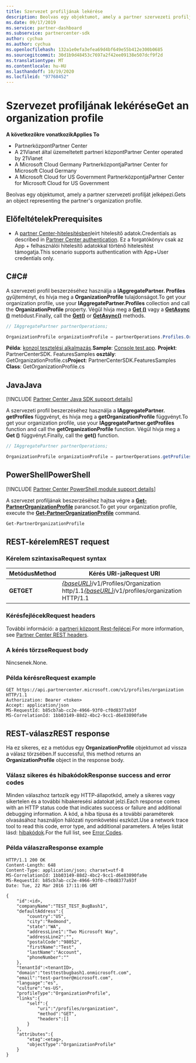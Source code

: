 ```yaml
---
title: Szervezet profiljának lekérése
description: Beolvas egy objektumot, amely a partner szervezeti profilját jelképezi.
ms.date: 09/17/2019
ms.service: partner-dashboard
ms.subservice: partnercenter-sdk
author: cychua
ms.author: cychua
ms.openlocfilehash: 132a1e0efa3efea69d4bf649e55b412e300b0685
ms.sourcegitcommit: 30d1b9d48453c7697a2f42ee09138e507dcf9f2d
ms.translationtype: MT
ms.contentlocale: hu-HU
ms.lasthandoff: 10/19/2020
ms.locfileid: "97768452"
---
```

# <a name="get-an-organization-profile"></a><span data-ttu-id="732a0-103">Szervezet profiljának lekérése</span><span class="sxs-lookup"><span data-stu-id="732a0-103">Get an organization profile</span></span>

<span data-ttu-id="732a0-104">**A következőkre vonatkozik**</span><span class="sxs-lookup"><span data-stu-id="732a0-104">**Applies To**</span></span>

- <span data-ttu-id="732a0-105">Partnerközpont</span><span class="sxs-lookup"><span data-stu-id="732a0-105">Partner Center</span></span>
- <span data-ttu-id="732a0-106">A 21Vianet által üzemeltetett partneri központ</span><span class="sxs-lookup"><span data-stu-id="732a0-106">Partner Center operated by 21Vianet</span></span>
- <span data-ttu-id="732a0-107">A Microsoft Cloud Germany Partnerközpontja</span><span class="sxs-lookup"><span data-stu-id="732a0-107">Partner Center for Microsoft Cloud Germany</span></span>
- <span data-ttu-id="732a0-108">A Microsoft Cloud for US Government Partnerközpontja</span><span class="sxs-lookup"><span data-stu-id="732a0-108">Partner Center for Microsoft Cloud for US Government</span></span>

<span data-ttu-id="732a0-109">Beolvas egy objektumot, amely a partner szervezeti profilját jelképezi.</span><span class="sxs-lookup"><span data-stu-id="732a0-109">Gets an object representing the partner's organization profile.</span></span>

## <a name="prerequisites"></a><span data-ttu-id="732a0-110">Előfeltételek</span><span class="sxs-lookup"><span data-stu-id="732a0-110">Prerequisites</span></span>

- <span data-ttu-id="732a0-111">A [partner Center-hitelesítésben](partner-center-authentication.md)leírt hitelesítő adatok.</span><span class="sxs-lookup"><span data-stu-id="732a0-111">Credentials as described in [Partner Center authentication](partner-center-authentication.md).</span></span> <span data-ttu-id="732a0-112">Ez a forgatókönyv csak az App + felhasználói hitelesítő adatokkal történő hitelesítést támogatja.</span><span class="sxs-lookup"><span data-stu-id="732a0-112">This scenario supports authentication with App+User credentials only.</span></span>

## <a name="c"></a><span data-ttu-id="732a0-113">C\#</span><span class="sxs-lookup"><span data-stu-id="732a0-113">C\#</span></span>

<span data-ttu-id="732a0-114">A szervezeti profil beszerzéséhez használja a **IAggregatePartner. Profiles** gyűjteményt, és hívja meg a **OrganizationProfile** tulajdonságot.</span><span class="sxs-lookup"><span data-stu-id="732a0-114">To get your organization profile, use your **IAggregatePartner.Profiles** collection and call the **OrganizationProfile** property.</span></span> <span data-ttu-id="732a0-115">Végül hívja meg a [**Get ()**](/dotnet/api/microsoft.store.partnercenter.profiles.iorganizationprofile.get) vagy a [**GetAsync ()**](/dotnet/api/microsoft.store.partnercenter.profiles.iorganizationprofile.getasync) metódust.</span><span class="sxs-lookup"><span data-stu-id="732a0-115">Finally, call the [**Get()**](/dotnet/api/microsoft.store.partnercenter.profiles.iorganizationprofile.get) or [**GetAsync()**](/dotnet/api/microsoft.store.partnercenter.profiles.iorganizationprofile.getasync) methods.</span></span>

```csharp
// IAggregatePartner partnerOperations;

OrganizationProfile organizationProfile = partnerOperations.Profiles.OrganizationProfile.Get();
```

<span data-ttu-id="732a0-116">**Példa**: [konzol tesztelési alkalmazás](console-test-app.md).</span><span class="sxs-lookup"><span data-stu-id="732a0-116">**Sample**: [Console test app](console-test-app.md).</span></span> <span data-ttu-id="732a0-117">**Projekt**: PartnerCenterSDK. FeaturesSamples **osztály**: GetOrganizationProfile.cs</span><span class="sxs-lookup"><span data-stu-id="732a0-117">**Project**: PartnerCenterSDK.FeaturesSamples **Class**: GetOrganizationProfile.cs</span></span>

## <a name="java"></a><span data-ttu-id="732a0-118">Java</span><span class="sxs-lookup"><span data-stu-id="732a0-118">Java</span></span>

[!INCLUDE [Partner Center Java SDK support details](../includes/java-sdk-support.md)]

<span data-ttu-id="732a0-119">A szervezeti profil beszerzéséhez használja a **IAggregatePartner. getProfiles** függvényt, és hívja meg a **getOrganizationProfile** függvényt.</span><span class="sxs-lookup"><span data-stu-id="732a0-119">To get your organization profile, use your **IAggregatePartner.getProfiles** function and call the **getOrganizationProfile** function.</span></span> <span data-ttu-id="732a0-120">Végül hívja meg a **Get ()** függvényt.</span><span class="sxs-lookup"><span data-stu-id="732a0-120">Finally, call the **get()** function.</span></span>

```java
// IAggregatePartner partnerOperations;

OrganizationProfile organizationProfile = partnerOperations.getProfiles().getOrganizationProfile().get();
```

## <a name="powershell"></a><span data-ttu-id="732a0-121">PowerShell</span><span class="sxs-lookup"><span data-stu-id="732a0-121">PowerShell</span></span>

[!INCLUDE [Partner Center PowerShell module support details](../includes/powershell-module-support.md)]

<span data-ttu-id="732a0-122">A szervezet profiljának beszerzéséhez hajtsa végre a [**Get-PartnerOrganizationProfile**](https://github.com/Microsoft/Partner-Center-PowerShell/blob/master/docs/help/Get-PartnerOrganizationProfile.md) parancsot.</span><span class="sxs-lookup"><span data-stu-id="732a0-122">To get your organization profile, execute the [**Get-PartnerOrganizationProfile**](https://github.com/Microsoft/Partner-Center-PowerShell/blob/master/docs/help/Get-PartnerOrganizationProfile.md) command.</span></span>

```powershell
Get-PartnerOrganizationProfile
```

## <a name="rest-request"></a><span data-ttu-id="732a0-123">REST-kérelem</span><span class="sxs-lookup"><span data-stu-id="732a0-123">REST request</span></span>

### <a name="request-syntax"></a><span data-ttu-id="732a0-124">Kérelem szintaxisa</span><span class="sxs-lookup"><span data-stu-id="732a0-124">Request syntax</span></span>

| <span data-ttu-id="732a0-125">Metódus</span><span class="sxs-lookup"><span data-stu-id="732a0-125">Method</span></span>  | <span data-ttu-id="732a0-126">Kérés URI-ja</span><span class="sxs-lookup"><span data-stu-id="732a0-126">Request URI</span></span>                                                                   |
|---------|-------------------------------------------------------------------------------|
| <span data-ttu-id="732a0-127">**GET**</span><span class="sxs-lookup"><span data-stu-id="732a0-127">**GET**</span></span> | <span data-ttu-id="732a0-128">[*{baseURL}*](partner-center-rest-urls.md)/v1/Profiles/Organization http/1.1</span><span class="sxs-lookup"><span data-stu-id="732a0-128">[*{baseURL}*](partner-center-rest-urls.md)/v1/profiles/organization HTTP/1.1</span></span> |

### <a name="request-headers"></a><span data-ttu-id="732a0-129">Kérésfejlécek</span><span class="sxs-lookup"><span data-stu-id="732a0-129">Request headers</span></span>

<span data-ttu-id="732a0-130">További információ: a [partneri központ Rest-fejlécei](headers.md).</span><span class="sxs-lookup"><span data-stu-id="732a0-130">For more information, see [Partner Center REST headers](headers.md).</span></span>

### <a name="request-body"></a><span data-ttu-id="732a0-131">A kérés törzse</span><span class="sxs-lookup"><span data-stu-id="732a0-131">Request body</span></span>

<span data-ttu-id="732a0-132">Nincsenek.</span><span class="sxs-lookup"><span data-stu-id="732a0-132">None.</span></span>

### <a name="request-example"></a><span data-ttu-id="732a0-133">Példa kérésre</span><span class="sxs-lookup"><span data-stu-id="732a0-133">Request example</span></span>

```http
GET https://api.partnercenter.microsoft.com/v1/profiles/organization HTTP/1.1
Authorization: Bearer <token>
Accept: application/json
MS-RequestId: b85cb7ab-cc2e-4966-93f0-cf0d8377a93f
MS-CorrelationId: 1bb03149-88d2-4bc2-9cc1-d6e83890fa9e
```

## <a name="rest-response"></a><span data-ttu-id="732a0-134">REST-válasz</span><span class="sxs-lookup"><span data-stu-id="732a0-134">REST response</span></span>

<span data-ttu-id="732a0-135">Ha ez sikeres, ez a metódus egy **OrganizationProfile** objektumot ad vissza a válasz törzsében.</span><span class="sxs-lookup"><span data-stu-id="732a0-135">If successful, this method returns an **OrganizationProfile** object in the response body.</span></span>

### <a name="response-success-and-error-codes"></a><span data-ttu-id="732a0-136">Válasz sikeres és hibakódok</span><span class="sxs-lookup"><span data-stu-id="732a0-136">Response success and error codes</span></span>

<span data-ttu-id="732a0-137">Minden válaszhoz tartozik egy HTTP-állapotkód, amely a sikeres vagy sikertelen és a további hibakeresési adatokat jelzi.</span><span class="sxs-lookup"><span data-stu-id="732a0-137">Each response comes with an HTTP status code that indicates success or failure and additional debugging information.</span></span> <span data-ttu-id="732a0-138">A kód, a hiba típusa és a további paraméterek olvasásához használjon hálózati nyomkövetési eszközt.</span><span class="sxs-lookup"><span data-stu-id="732a0-138">Use a network trace tool to read this code, error type, and additional parameters.</span></span> <span data-ttu-id="732a0-139">A teljes listát lásd: [hibakódok](error-codes.md).</span><span class="sxs-lookup"><span data-stu-id="732a0-139">For the full list, see [Error Codes](error-codes.md).</span></span>

### <a name="response-example"></a><span data-ttu-id="732a0-140">Példa válaszra</span><span class="sxs-lookup"><span data-stu-id="732a0-140">Response example</span></span>

```http
HTTP/1.1 200 OK
Content-Length: 648
Content-Type: application/json; charset=utf-8
MS-CorrelationId: 1bb03149-88d2-4bc2-9cc1-d6e83890fa9e
MS-RequestId: b85cb7ab-cc2e-4966-93f0-cf0d8377a93f
Date: Tue, 22 Mar 2016 17:11:06 GMT

{
    "id":<id>,
    "companyName":"TEST_TEST_BugBash1",
    "defaultAddress":{
        "country":"US",
        "city":"Redmond",
        "state":"WA",
        "addressLine1":"Two Microsoft Way",
        "addressLine2":"",
        "postalCode":"98052",
        "firstName":"Test",
        "lastName":"Account",
        "phoneNumber":""
    },
    "tenantId":<tenantID>,
    "domain":"testtestbugbash1.onmicrosoft.com",
    "email":"test-partner@microsoft.com",
    "language":"es",
    "culture":"es-US",
    "profileType":"OrganizationProfile",
    "links":{
        "self":{
            "uri":"/profiles/organization",
            "method":"GET",
            "headers":[]
        }
    },
    "attributes":{
        "etag":<etag>,
        "objectType":"OrganizationProfile"
    }
}
```
